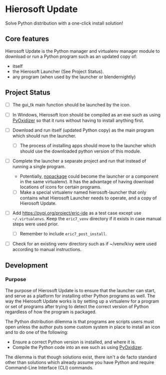 # Hierosoft Update

Solve Python distribution with a one-click install solution!

## Core features
Hierosoft Update is the Python manager and virtualenv manager module
to download or run a Python program such as an updated copy of:
- itself
- the Hierosoft Launcher (See Project Status).
- any program (when used by the launcher or blendernightly)

## Project Status
- [ ] The gui_tk main function should be launched by the icon.
- [ ] In Windows, Hierosoft Icon should be compiled as an exe such as
  using
  [PyOxidizer](https://www.techrepublic.com/article/python-programming-language-pyoxidizer-tackles-existential-threat-posed-by-app-distribution-problem/)
  so that it runs without having to install anything first.
- [ ] Download and run itself (updated Python copy) as the
  main program which should run the launcher.
  - [ ] The process of installing apps should move to the launcher which
    should use the downloaded python version of this module.
- [ ] Complete the launcher a separate project and run that instead of
  running a single program.
  - Potentially,
    [nopackage](https://github.com/poikilos/nopackage) could become the
    launcher or a component in the same virtualenv). It has the
    advantage of having download locations of icons for certain
    programs.
  - [ ] Make a special virtualenv named hierosoft-launcher that only
    contains what Hierosoft Launcher needs to operate, and a copy of
    Hierosoft Update.
- [ ] Add <https://pypi.org/project/eric-ide> as a test case except use
  `~/.virtualenvs`. Keep the `eric7_venv` directory if it exists in case
  manual steps were used prior.
  - [ ] Remember to include `eric7_post_install`.
- [ ] Check for an existing venv directory such as if ~/venv/kivy were
  used according to manual instructions.


## Development

### Purpose
The purpose of Hierosoft Update is to ensure that the launcher can start,
and serve as a platform for installing other Python programs as well.
The way the Hierosoft Update works is by setting up a virtualenv for a
program or set of programs after trying to detect the correct version
of Python regardless of how the program is packaged.

The Python distribution dilemma is that programs are scripts users must
open unless the author puts some custom system in place to install an
icon and to do one of the following:
- Ensure a correct Python version is installed, and where it is.
- Compile the Python code into an exe such as using
  [PyOxidizer](https://www.techrepublic.com/article/python-programming-language-pyoxidizer-tackles-existential-threat-posed-by-app-distribution-problem/).

The dilemma is that though solutions exist, there isn't a de facto
standard other than solutions which already assume you have Python and
require Command-Line Interface (CLI) commands.


